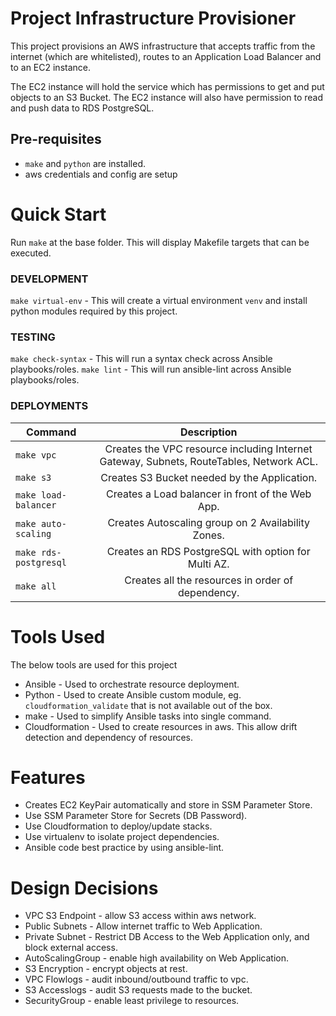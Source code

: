 # Project Infrastructure Provisioner

This project provisions an AWS infrastructure that accepts traffic from the internet (which are whitelisted), routes to an Application Load Balancer and to an EC2 instance.

The EC2 instance will hold the service which has permissions to get and put objects to an S3 Bucket. The EC2 instance will also have permission to read and push data to RDS PostgreSQL.

## Pre-requisites
- `make` and `python` are installed.
- aws credentials and config are setup

# Quick Start

Run `make` at the base folder. This will display Makefile targets that can be executed.

### DEVELOPMENT
`make virtual-env` - This will create a virtual environment `venv` and install python modules required by this project.

### TESTING
`make check-syntax` - This will run a syntax check across Ansible playbooks/roles.
`make lint` - This will run ansible-lint across Ansible playbooks/roles.

### DEPLOYMENTS
|Command              | Description                                                                            |
| --------------------|:--------------------------------------------------------------------------------------:|
|`make vpc`           | Creates the VPC resource including Internet Gateway, Subnets, RouteTables, Network ACL.|
|`make s3`            | Creates S3 Bucket needed by the Application.                                           |
|`make load-balancer` | Creates a Load balancer in front of the Web App.                                       |
|`make auto-scaling`  | Creates Autoscaling group on 2 Availability Zones.                                     |
|`make rds-postgresql`| Creates an RDS PostgreSQL with option for Multi AZ.                                    |
|`make all`           | Creates all the resources in order of dependency.                                      |

# Tools Used
The below tools are used for this project
- Ansible - Used to orchestrate resource deployment.
- Python - Used to create Ansible custom module, eg. `cloudformation_validate` that is not available out of the box.
- make - Used to simplify Ansible tasks into single command.
- Cloudformation - Used to create resources in aws. This allow drift detection and dependency of resources.

# Features
- Creates EC2 KeyPair automatically and store in SSM Parameter Store.
- Use SSM Parameter Store for Secrets (DB Password).
- Use Cloudformation to deploy/update stacks.
- Use virtualenv to isolate project dependencies.
- Ansible code best practice by using ansible-lint.

# Design Decisions
- VPC S3 Endpoint - allow S3 access within aws network.
- Public Subnets - Allow internet traffic to Web Application.
- Private Subnet - Restrict DB Access to the Web Application only, and block external access.
- AutoScalingGroup - enable high availability on Web Application.
- S3 Encryption - encrypt objects at rest.
- VPC Flowlogs - audit inbound/outbound traffic to vpc.
- S3 Accesslogs - audit S3 requests made to the bucket.
- SecurityGroup - enable least privilege to resources.
